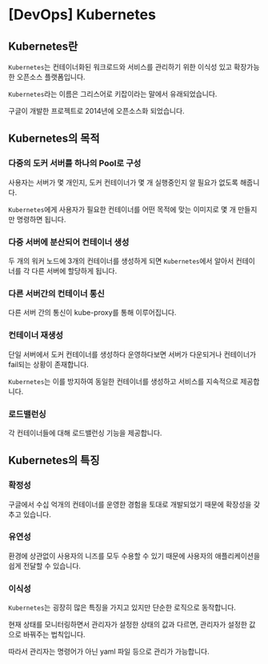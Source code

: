 # [DevOps] Kubernetes

## Kubernetes란

`Kubernetes`는 컨테이너화된 워크로드와 서비스를 관리하기 위한 이식성 있고 확장가능한 오픈소스 플랫폼입니다.

`Kubernetes`라는 이름은 그리스어로 키잡이라는 말에서 유래되었습니다.

구글이 개발한 프로젝트로 2014년에 오픈소스화 되었습니다.



## Kubernetes의 목적

### 다중의 도커 서버를 하나의 Pool로 구성

사용자는 서버가 몇 개인지, 도커 컨테이너가 몇 개 실행중인지 알 필요가 없도록 해줍니다.

`Kubernetes`에게 사용자가 필요한 컨테이너를 어떤 목적에 맞는 이미지로 몇 개 만들지만 명령하면 됩니다.

### 다중 서버에 분산되어 컨테이너 생성

두 개의 워커 노드에 3개의 컨테이너를 생성하게 되면 `Kubernetes`에서 알아서 컨테이너를 각 다른 서버에 할당하게 됩니다.

### 다른 서버간의 컨테이너 통신

다른 서버 간의 통신이 kube-proxy를 통해 이루어집니다.

### 컨테이너 재생성

단일 서버에서 도커 컨테이너를 생성하다 운영하다보면 서버가 다운되거나 컨테이너가 fail되는 상황이 존재합니다.

`Kubernetes`는 이를 방지하여 동일한 컨테이너를 생성하고 서비스를 지속적으로 제공합니다.

### 로드밸런싱

각 컨테이너들에 대해 로드밸런싱 기능을 제공합니다.





## Kubernetes의 특징

### 확정성

구글에서 수십 억개의 컨테이너를 운영한 경험을 토대로 개발되었기 때문에 확장성을 갖추고 있습니다.

### 유연성

환경에 상관없이 사용자의 니즈를 모두 수용할 수 있기 때문에 사용자의 애플리케이션을 쉽게 전달할 수 있습니다.

### 이식성

`Kubernetes`는 굉장히 많은 특징을 가지고 있지만 단순한 로직으로 동작합니다.

현재 상태를 모니터링하면서 관리자가 설정한 상태의 값과 다르면, 관리자가 설정한 값으로 바꿔주는 법칙입니다.

따라서 관리자는 명령어가 아닌 yaml 파일 등으로 관리가 가능합니다.

